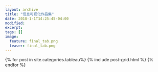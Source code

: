 ```yaml
---
layout: archive
title: "信息可视化作品集"
date: 2018-1-1T14:25:45-04:00
modified:
excerpt: 
tags: []
image: 
  feature: final_tab.png
  teaser: final_tab.png
---
```



<div class="tiles">
{% for post in site.categories.tableau%} {% include post-grid.html %} {% endfor %}
</div>